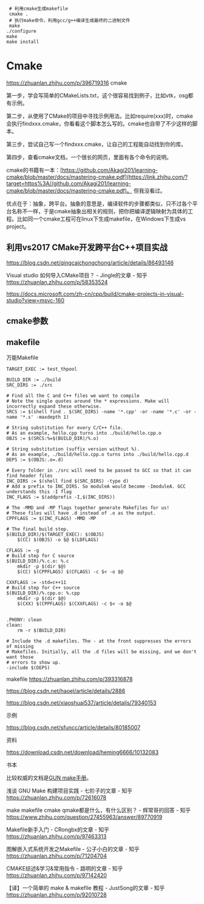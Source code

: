 ```
 # 利用cmake生成makefile
 cmake .
 # 执行make命令，利用gcc/g++编译生成最终的二进制文件
 make
./configure
make
make install
```

















# Cmake


https://zhuanlan.zhihu.com/p/396719316 cmake

第一步，学会写简单的CMakeLists.txt，这个很容易找到例子，比如vtk，osg都有示例。

第二步，从使用了CMake的项目中寻找示例用法。比如require(xxx)时，cmake会执行findxxx.cmake，你看看这个脚本怎么写的。cmake也自带了不少这样的脚本。

第三步，尝试自己写一个findxxx.cmake，让自己的工程能自动找到你的库。

第四步，查看cmake文档，一个很长的网页，里面有各个命令的说明。

cmake的书籍有一本：[https://github.com/Akagi201/learning-cmake/blob/master/docs/mastering-cmake.pdf](https://link.zhihu.com/?target=https%3A//github.com/Akagi201/learning-cmake/blob/master/docs/mastering-cmake.pdf)。 但我没看过。

优点在于：抽象，跨平台。抽象的意思是，编译软件的步骤都类似，只不过各个平台名称不一样，于是cmake抽象出相关的规则，把你把编译逻辑映射为具体的工程。比如同一个cmake工程可在linux下生成makefile，在Windows下生成vs project。

## 利用vs2017 CMake开发跨平台C++项目实战

https://blog.csdn.net/qingcaichongchong/article/details/86493146

Visual studio 如何导入CMake项目？ - Jingle的文章 - 知乎
https://zhuanlan.zhihu.com/p/58353524


https://docs.microsoft.com/zh-cn/cpp/build/cmake-projects-in-visual-studio?view=msvc-160




##  cmake参数



















## makefile  
万能Makefile



```
TARGET_EXEC := test_thpool

BUILD_DIR := ./build
SRC_DIRS := ./src

# Find all the C and C++ files we want to compile
# Note the single quotes around the * expressions. Make will incorrectly expand these otherwise.
SRCS := $(shell find . $(SRC_DIRS) -name '*.cpp' -or -name '*.c' -or -name '*.s' -maxdepth 1)

# String substitution for every C/C++ file.
# As an example, hello.cpp turns into ./build/hello.cpp.o
OBJS := $(SRCS:%=$(BUILD_DIR)/%.o)

# String substitution (suffix version without %).
# As an example, ./build/hello.cpp.o turns into ./build/hello.cpp.d
DEPS := $(OBJS:.o=.d)

# Every folder in ./src will need to be passed to GCC so that it can find header files
INC_DIRS := $(shell find $(SRC_DIRS) -type d)
# Add a prefix to INC_DIRS. So moduleA would become -ImoduleA. GCC understands this -I flag
INC_FLAGS := $(addprefix -I,$(INC_DIRS))

# The -MMD and -MP flags together generate Makefiles for us!
# These files will have .d instead of .o as the output.
CPPFLAGS := $(INC_FLAGS) -MMD -MP

# The final build step.
$(BUILD_DIR)/$(TARGET_EXEC): $(OBJS)
	$(CC) $(OBJS) -o $@ $(LDFLAGS)

CFLAGS := -g
# Build step for C source
$(BUILD_DIR)/%.c.o: %.c
	mkdir -p $(dir $@)
	$(CC) $(CPPFLAGS) $(CFLAGS) -c $< -o $@

CXXFLAGS := -std=c++11
# Build step for C++ source
$(BUILD_DIR)/%.cpp.o: %.cpp
	mkdir -p $(dir $@)
	$(CXX) $(CPPFLAGS) $(CXXFLAGS) -c $< -o $@


.PHONY: clean
clean:
	rm -r $(BUILD_DIR)

# Include the .d makefiles. The - at the front suppresses the errors of missing
# Makefiles. Initially, all the .d files will be missing, and we don't want those
# errors to show up.
-include $(DEPS)
```



makefile https://zhuanlan.zhihu.com/p/393316878







https://blog.csdn.net/haoel/article/details/2886


https://blog.csdn.net/xiaoshuai537/article/details/79340153


示例

https://blog.csdn.net/sfuncc/article/details/80185007

资料


https://download.csdn.net/download/heming6666/10132083

书本









比较权威的文档是[GUN make手册](https://link.zhihu.com/?target=https%3A//www.gnu.org/software/make/manual/make.html)。

浅谈 GNU Make 构建项目实践 - 七阶子的文章 - 知乎 https://zhuanlan.zhihu.com/p/72616078












make makefile cmake qmake都是什么，有什么区别？ - 辉常哥的回答 - 知乎 https://www.zhihu.com/question/27455963/answer/89770919



Makefile新手入门 - CRongbx的文章 - 知乎 https://zhuanlan.zhihu.com/p/97463313


图解嵌入式系统开发之Makefile - 公子小白的文章 - 知乎 https://zhuanlan.zhihu.com/p/71204704







CMAKE综述&学习&常用指令 - 路明的文章 - 知乎 https://zhuanlan.zhihu.com/p/97142420






【译】一个简单的 make & makefile 教程 - JustSong的文章 - 知乎 https://zhuanlan.zhihu.com/p/92010728


























































